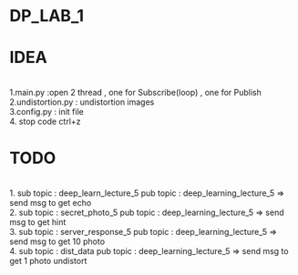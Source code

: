 # DP_LAB_1

<h1>IDEA</h1>
<br>
1.main.py :open 2 thread , one for Subscribe(loop) , one for Publish<br>
2.undistortion.py : undistortion images<br>
3.config.py : init file<br> 
4. stop code ctrl+z<br>

<h1>TODO</h1>
<br>  
1. sub topic : deep_learn_lecture_5 pub topic : deep_learning_lecture_5 => send msg to get echo<br>
2. sub topic : secret_photo_5       pub topic : deep_learning_lecture_5 => send msg to get hint<br>
3. sub topic : server_response_5    pub topic : deep_learning_lecture_5 => send msg to get 10 photo<br>
4. sub topic : dist_data            pub topic : deep_learning_lecture_5 => send msg to get 1 photo undistort<br>
